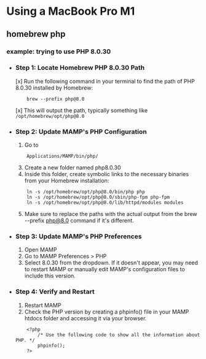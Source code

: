 # Using a MacBook Pro M1
## homebrew php  
### example: trying to use PHP 8.0.30

- ### Step 1: Locate Homebrew PHP 8.0.30 Path
    [x] Run the following command in your terminal to find the path of PHP 8.0.30 installed by Homebrew:
    ```
        brew --prefix php@8.0
    
    ```
    [x] This will output the path, typically something like `/opt/homebrew/opt/php@8.0`
       
- ### Step 2: Update MAMP's PHP Configuration
    1. Go to
    ```
        Applications/MAMP/bin/php/
    
    ```
     
    3. Create a new folder named php8.0.30
    4. Inside this folder, create symbolic links to the necessary binaries from your Homebrew installation:
    ```
        ln -s /opt/homebrew/opt/php@8.0/bin/php php
        ln -s /opt/homebrew/opt/php@8.0/sbin/php-fpm php-fpm
        ln -s /opt/homebrew/opt/php@8.0/lib/httpd/modules modules
    ```
    5. Make sure to replace the paths with the actual output from the brew --prefix php@8.0 command if it's different.

- ### Step 3: Update MAMP's PHP Preferences
    1. Open MAMP
    2. Go to MAMP Preferences > PHP
    3. Select 8.0.30 from the dropdown. If it doesn't appear, you may need to restart MAMP or manually edit MAMP's configuration files to include this version.

- ### Step 4: Verify and Restart
    1. Restart MAMP
    2. Check the PHP version by creating a phpinfo() file in your MAMP htdocs folder and accessing it via your browser.
    ```
        <?php
            /* Use the following code to show all the information about PHP. */
            phpinfo();
        ?>
    ```
